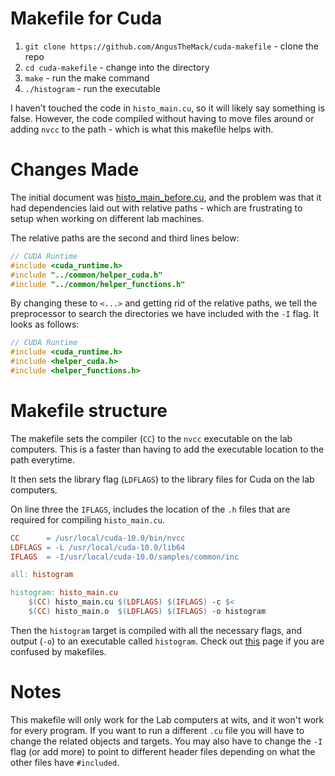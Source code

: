 # Makefile for Cuda
1. `git clone https://github.com/AngusTheMack/cuda-makefile` - clone the repo
2. `cd cuda-makefile` - change into the directory
3. `make` - run the make command
4. `./histogram` - run the executable

I haven't touched the code in `histo_main.cu`, so it will likely say something is false. However, the code compiled without having to move files around or adding `nvcc` to the path - which is what this makefile helps with.

# Changes Made
The initial document was [histo_main_before.cu](histo_main_before.cu), and the problem was that it had dependencies laid out with relative paths - which are frustrating to setup when working on different lab machines.

The relative paths are the second and third lines below:
```C++
// CUDA Runtime
#include <cuda_runtime.h>
#include "../common/helper_cuda.h"
#include "../common/helper_functions.h" 
```
By changing these to `<...>` and getting rid of the relative paths, we tell the preprocessor to search the directories we have included with the `-I` flag. It looks as follows:
```C++
// CUDA Runtime
#include <cuda_runtime.h>
#include <helper_cuda.h>
#include <helper_functions.h>
```

# Makefile structure
The makefile sets the compiler (`CC`) to the `nvcc` executable on the lab computers. This is a faster than having to add the executable location to the path everytime.

It then sets the library flag (`LDFLAGS`) to the library files for Cuda on the lab computers.

On line three the `IFLAGS`, includes the location of the `.h` files that are required for compiling `histo_main.cu`.
```makefile
CC		= /usr/local/cuda-10.0/bin/nvcc
LDFLAGS = -L /usr/local/cuda-10.0/lib64
IFLAGS 	= -I/usr/local/cuda-10.0/samples/common/inc

all: histogram

histogram: histo_main.cu
	$(CC) histo_main.cu $(LDFLAGS) $(IFLAGS) -c $<
	$(CC) histo_main.o  $(LDFLAGS) $(IFLAGS) -o histogram
```
Then the `histogram` target is compiled with all the necessary flags, and output (`-o`) to an executable called `histogram`. Check out [this](https://renenyffenegger.ch/notes/development/make/index) page if you are confused by makefiles.


# Notes
This makefile will only work for the Lab computers at wits, and it won't work for every program. If you want to run a different `.cu` file you will have to change the related objects and targets. You may also have to change the `-I` flag (or add more) to point to different header files depending on what the other files have `#included`.